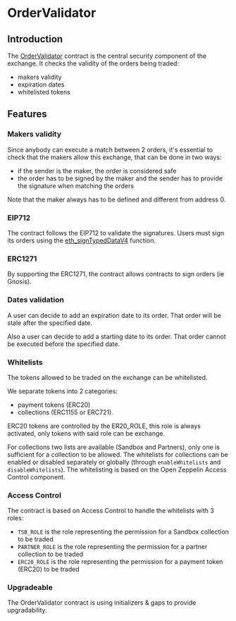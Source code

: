 # OrderValidator

## Introduction

The [OrderValidator](../contracts/OrderValidator.sol) contract is the central
security component of the exchange. It checks the validity of the orders being
traded:

- makers validity
- expiration dates
- whitelisted tokens

## Features

### Makers validity

Since anybody can execute a match between 2 orders, it's essential to check that
the makers allow this exchange, that can be done in two ways:

- if the sender is the maker, the order is considered safe
- the order has to be signed by the maker and the sender has to provide the
  signature when matching the orders

Note that the maker always has to be defined and different from address 0.

### EIP712

The contract follows the EIP712 to validate the signatures. Users must sign its
orders using the
[eth_signTypedDataV4](https://docs.metamask.io/wallet/how-to/sign-data/#use-eth_signtypeddata_v4)
function.

### ERC1271

By supporting the ERC1271, the contract allows contracts to sign orders (ie
Gnosis).

### Dates validation

A user can decide to add an expiration date to its order. That order will be
stale after the specified date.

Also a user can decide to add a starting date to its order. That order cannot be
executed before the specified date.

### Whitelists

The tokens allowed to be traded on the exchange can be whitelisted.

We separate tokens into 2 categories:

- payment tokens (ERC20)
- collections (ERC1155 or ERC721).

ERC20 tokens are controlled by the ER20_ROLE, this role is always activated,
only tokens with said role can be exchange.

For collections two lists are available (Sandbox and Partners), only one is
sufficient for a collection to be allowed. The whitelists for collections can be
enabled or disabled separately or globally (through `enableWhitelists` and
`disableWhitelists`). The whitelisting is based on the Open Zeppelin Access
Control component.

### Access Control

The contract is based on Access Control to handle the whitelists with 3 roles:

- `TSB_ROLE` is the role representing the permission for a Sandbox collection to
  be traded
- `PARTNER_ROLE` is the role representing the permission for a partner
  collection to be traded
- `ERC20_ROLE` is the role representing the permission for a payment token
  (ERC20) to be traded

### Upgradeable

The OrderValidator contract is using initializers & gaps to provide
upgradability.
